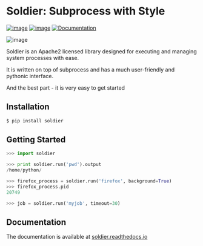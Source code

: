 # Soldier: Subprocess with Style

[![image](https://img.shields.io/travis/yashmehrotra/soldier.svg?style=flat-square)](https://travis-ci.org/yashmehrotra/soldier) [![image](https://img.shields.io/badge/license-APACHE2-blue.svg?style=flat-square)](https://github.com/yashmehrotra/soldier/blob/master/LICENSE) [![Documentation](https://readthedocs.org/projects/soldier/badge/?version=latest)](http://soldier.readthedocs.org/en/latest/?badge=latest)

![image](https://raw.githubusercontent.com/yashmehrotra/soldier/master/images/flint.jpg)

Soldier is an Apache2 licensed library designed for executing and
managing system processes with ease.

It is written on top of subprocess and has a much user-friendly and
pythonic interface.

And the best part - it is very easy to get started

## Installation

``` sh
$ pip install soldier
```

## Getting Started

``` python
>>> import soldier

>>> print soldier.run('pwd').output
/home/python/

>>> firefox_process = soldier.run('firefox', background=True)
>>> firefox_process.pid
20749

>>> job = soldier.run('myjob', timeout=30)
```

## Documentation

The documentation is available at [soldier.readthedocs.io](http://soldier.readthedocs.io/)
